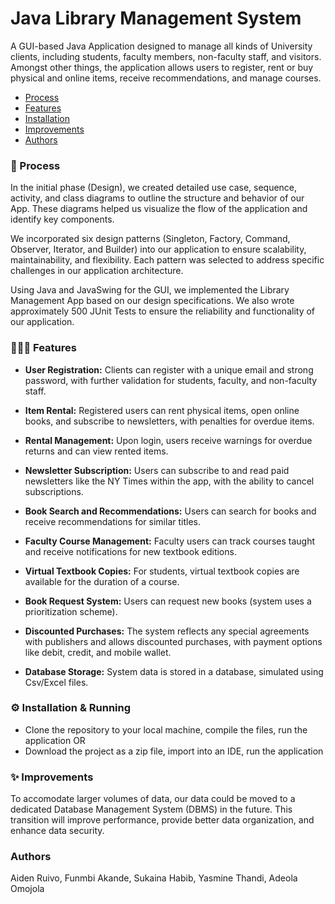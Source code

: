 # Java Library Management System  
A GUI-based Java Application designed to manage all kinds of University clients, including students, faculty members, non-faculty staff, and visitors. Amongst other things, the application allows users to register, rent or buy physical and online items, receive recommendations, and manage courses.

- [Process](#process)
- [Features](#features)
- [Installation](#installation)
- [Improvements](#improvements)
- [Authors](#authors)

### 💭 Process   <a name="process"></a>
In the initial phase (Design), we created detailed use case, sequence, activity, and class diagrams to outline the structure and behavior of our App. These diagrams helped us visualize the flow of the application and identify key components.   

We incorporated six design patterns (Singleton, Factory, Command, Observer, Iterator, and Builder) into our application to ensure scalability, maintainability, and flexibility. Each pattern was selected to address specific challenges in our application architecture. 
  
Using Java and JavaSwing for the GUI, we implemented the Library Management App based on our design specifications. We also wrote approximately 500 JUnit Tests to ensure the reliability and functionality of our application.   


### 👩🏻‍💻 Features <a name="features"></a>
- **User Registration:** Clients can register with a unique email and strong password, with further validation for students, faculty, and non-faculty staff.
  
- **Item Rental:** Registered users can rent physical items, open online books, and subscribe to newsletters, with penalties for overdue items.
  
- **Rental Management:** Upon login, users receive warnings for overdue returns and can view rented items.
  
- **Newsletter Subscription:** Users can subscribe to and read paid newsletters like the NY Times within the app, with the ability to cancel subscriptions.
  
- **Book Search and Recommendations:** Users can search for books and receive recommendations for similar titles.
  
- **Faculty Course Management:** Faculty users can track courses taught and receive notifications for new textbook editions.
  
- **Virtual Textbook Copies:** For students, virtual textbook copies are available for the duration of a course.
  
- **Book Request System:** Users can request new books (system uses a prioritization scheme).
  
- **Discounted Purchases:** The system reflects any special agreements with publishers and allows discounted purchases, with payment options like debit, credit, and mobile wallet.
  
- **Database Storage:** System data is stored in a database, simulated using Csv/Excel files.


### ⚙️ Installation & Running <a name="installation"></a>
- Clone the repository to your local machine, compile the files, run the application OR
- Download the project as a zip file, import into an IDE, run the application  

### ✨ Improvements  <a name="improvements"></a>
To accomodate larger volumes of data, our data could be moved to a dedicated Database Management System (DBMS) in the future. This transition will improve performance, provide better data organization, and enhance data security. 

### Authors   
Aiden Ruivo, Funmbi Akande, Sukaina Habib, Yasmine Thandi, Adeola Omojola
